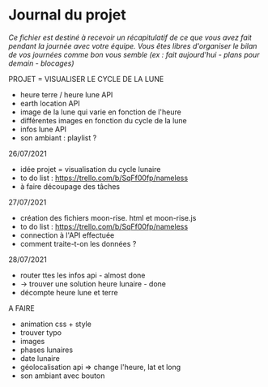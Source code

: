 # Journal du projet

*Ce fichier est destiné à recevoir un récapitulatif de ce que vous avez fait pendant la journée avec votre équipe. Vous êtes libres d'organiser le bilan de vos journées comme bon vous semble (ex : fait aujourd'hui - plans pour demain - blocages)*

PROJET = VISUALISER LE CYCLE DE LA LUNE
- heure terre / heure lune API
- earth location API
- image de la lune qui varie en fonction de l'heure
- différentes images en fonction du cycle de la lune
- infos lune API
- son ambiant : playlist ?

26/07/2021

- idée projet = visualisation du cycle lunaire
- to do list : https://trello.com/b/SqFf00fp/nameless
- à faire découpage des tâches

27/07/2021

- création des fichiers moon-rise. html et moon-rise.js
- to do list : https://trello.com/b/SqFf00fp/nameless
- connection à l'API effectuée
- comment traite-t-on les données ?

28/07/2021

- router ttes les infos api - almost done
- -> trouver une solution heure lunaire - done
- décompte heure lune et terre

A FAIRE 
- animation css + style
- trouver typo
- images
- phases lunaires
- date lunaire
- géolocalisation api => change l'heure, lat et long
- son ambiant avec bouton



